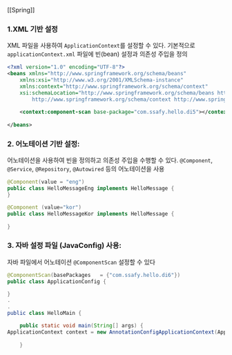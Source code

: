 
[[Spring]]
### 1.XML 기반 설정

XML 파일을 사용하여 `ApplicationContext`를 설정할 수 있다. 기본적으로 `applicationContext.xml` 파일에 빈(bean) 설정과 의존성 주입을 정의

```xml
<?xml version="1.0" encoding="UTF-8"?>
<beans xmlns="http://www.springframework.org/schema/beans"
	xmlns:xsi="http://www.w3.org/2001/XMLSchema-instance"
	xmlns:context="http://www.springframework.org/schema/context"
	xsi:schemaLocation="http://www.springframework.org/schema/beans http://www.springframework.org/schema/beans/spring-beans.xsd
		http://www.springframework.org/schema/context http://www.springframework.org/schema/context/spring-context-4.1.xsd">
	
	<context:component-scan base-package="com.ssafy.hello.di5"></context:component-scan>
	
</beans>
```



### 2. 어노테이션 기반 설정:

어노테이션을 사용하여 빈을 정의하고 의존성 주입을 수행할 수 있다. `@Component`, `@Service`, `@Repository`, `@Autowired` 등의 어노테이션을 사용

```java
@Component(value = "eng")
public class HelloMessageEng implements HelloMessage {
}

@Component (value="kor")
public class HelloMessageKor implements HelloMessage {
	
}
```

### 3. 자바 설정 파일 (JavaConfig) 사용:

자바 파일에서 어노테이션 `@ComponentScan` 설정할 수 있다

```java
@ComponentScan(basePackages   = {"com.ssafy.hello.di6"})
public class ApplicationConfig {

}
.
.
public class HelloMain {

	public static void main(String[] args) { 
ApplicationContext context = new AnnotationConfigApplicationContext(ApplicationContext.class);
        
    }
